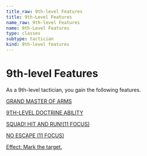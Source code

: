 ```yaml
---
title_raw: 9th-level Features
title: 9th-Level Features
name_raw: 9th-level Features
name: 9th-Level Features
type: classes
subtype: tactician
kind: 9th-level features
---
```


# 9th-level Features

As a 9th-level tactician, you gain the following features.

[GRAND MASTER OF ARMS](./Grand%20Master%20Of%20Arms.md)

[9TH-LEVEL DOCTRINE ABILITY](./9th-Level%20Doctrine%20Ability/9th-Level%20Doctrine%20Ability.md)

[SQUAD! HIT AND RUN!(11 FOCUS)](<./Squad%20Hit%20And%20RUN(11%20FOCUS)/Squad%20Hit%20And%20RUN(11%20FOCUS).md>)

[NO ESCAPE (11 FOCUS)](./No%20Escape.md)

[Effect: Mark the target.](./Effect%20Mark%20The%20Target.md)
